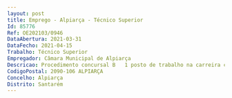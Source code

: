 ```yaml
--- 
layout: post
title: Emprego - Alpiarça - Técnico Superior
Id: 85776
Ref: OE202103/0946
DataAbertura: 2021-03-31
DataFecho: 2021-04-15
Trabalho: Técnico Superior
Empregador: Câmara Municipal de Alpiarça
Descricao: Procedimento concursal B   1 posto de trabalho na carreira categoria de técnico superior área de Animação Cultural e Educação Comunitária  desenvolve funções consultivas, de estudo, planeamento, programação, avaliação e aplicação de métodos e processos de natureza técnica e ou científica na área sociocultural e comunitária, que fundamentam e preparam a decisão  presta apoio técnico à comunidade, grupos e indivíduos, em ordem à melhoria das suas condições de vida  participa na prospeção, estudo e avaliação de planos de promoção social e comunitária e estudos sobre a caracterização do meio social  realiza atividades assentes na prática socioeducativa e pedagógica, em contexto de intervenção social, cultural e educacional, fomentando a aprendizagem permanente, bem como a minimização e resolução de problemas  acompanha processos de socialização e inserção de alunos e comunidade educativa, reforçando as suas competências pessoais, sociais e profissionais  identifica necessidades de ocupação de tempos livres, promovendo e apoiando atividades de índole educativa e recreativa  organiza programas de mentoria e parentalidade positiva, bem como atividades de animação e desenvolvimento de grupos de alunos e da comunidade escolar, promovendo ainda programas de meditação, mindfullness, educação pela arte e pela natureza 
CodigoPostal: 2090-106 ALPIARÇA
Concelho: Alpiarça
Distrito: Santarém
--- 
```

